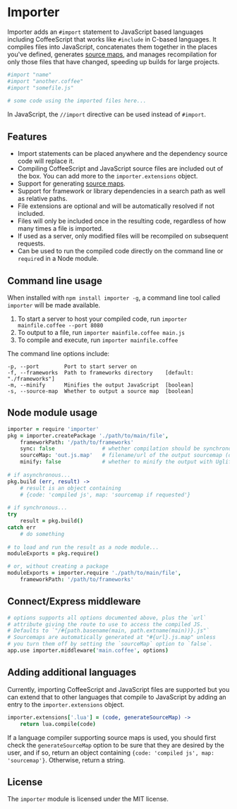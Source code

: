 Importer
========

Importer adds an `#import` statement to JavaScript based languages including CoffeeScript that works like 
`#include` in C-based languages.  It compiles files into JavaScript, concatenates them together in the 
places you've defined, generates [source maps](https://docs.google.com/document/d/1U1RGAehQwRypUTovF1KRlpiOFze0b-_2gc6fAH0KY0k), 
and manages recompilation for only those files that have changed, speeding up builds for large projects.

```coffeescript
#import "name"
#import "another.coffee"
#import "somefile.js"
    
# some code using the imported files here...
```
    
In JavaScript, the `//import` directive can be used instead of `#import`.  

## Features

* Import statements can be placed anywhere and the dependency source code will replace it.
* Compiling CoffeeScript and JavaScript source files are included out of the box.  You can add more 
  to the `importer.extensions` object.
* Support for generating [source maps](https://docs.google.com/document/d/1U1RGAehQwRypUTovF1KRlpiOFze0b-_2gc6fAH0KY0k).
* Support for framework or library dependencies in a search path as well as relative paths.
* File extensions are optional and will be automatically resolved if not included.  
* Files will only be included once in the resulting code, regardless of how many times a file is imported.
* If used as a server, only modified files will be recompiled on subsequent requests.
* Can be used to run the compiled code directly on the command line or `require`d in a Node module.
  
## Command line usage

When installed with `npm install importer -g`, a command line tool called `importer` will be made available.

1. To start a server to host your compiled code, run `importer mainfile.coffee --port 8080`
2. To output to a file, run `importer mainfile.coffee main.js`
3. To compile and execute, run `importer mainfile.coffee`

The command line options include:

    -p, --port        Port to start server on       
    -f, --frameworks  Path to frameworks directory    [default: "./frameworks"]
    -m, --minify      Minifies the output JavaScript  [boolean]
    -s, --source-map  Whether to output a source map  [boolean]

## Node module usage

```coffeescript
importer = require 'importer'
pkg = importer.createPackage './path/to/main/file',
    frameworkPath: '/path/to/frameworks'
    sync: false               # whether compilation should be synchronous (default: false)
    sourceMap: 'out.js.map'   # filename/url of the output sourcemap (default: null)
    minify: false             # whether to minify the output with UglifyJS
        
# if asynchronous...
pkg.build (err, result) ->
    # result is an object containing 
    # {code: 'compiled js', map: 'sourcemap if requested'}
        
# if synchronous...
try
    result = pkg.build()
catch err
    # do something
        
# to load and run the result as a node module...
moduleExports = pkg.require()

# or, without creating a package
moduleExports = importer.require './path/to/main/file',
    frameworkPath: '/path/to/frameworks'
```

## Connect/Express middleware

```coffeescript
# options supports all options documented above, plus the `url`
# attribute giving the route to use to access the compiled JS.
# Defaults to `"/#{path.basename(main, path.extname(main))}.js"`
# Sourcemaps are automatically generated at "#{url}.js.map" unless
# you turn them off by setting the `sourceMap` option to `false`.
app.use importer.middleware('main.coffee', options)
```
    
## Adding additional languages

Currently, importing CoffeeScript and JavaScript files are supported but you can extend that to other languages that compile to
JavaScript by adding an entry to the `importer.extensions` object.

```coffeescript
importer.extensions['.lua'] = (code, generateSourceMap) -> 
    return lua.compile(code)
```
        
If a language compiler supporting source maps is used, you should first check the `generateSourceMap` option to be sure that
they are desired by the user, and if so, return an object containing `{code: 'compiled js', map: 'sourcemap'}`.  Otherwise, 
return a string.
    
## License

The `importer` module is licensed under the MIT license.